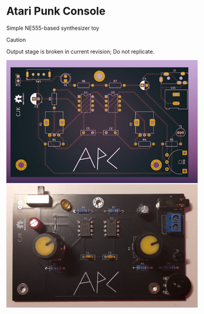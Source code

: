 # Atari Punk Console
Simple NE555-based synthesizer toy

> [!CAUTION]
> Output stage is broken in current revision; Do not replicate.

![](board_f.png)
![](board.jpg)
